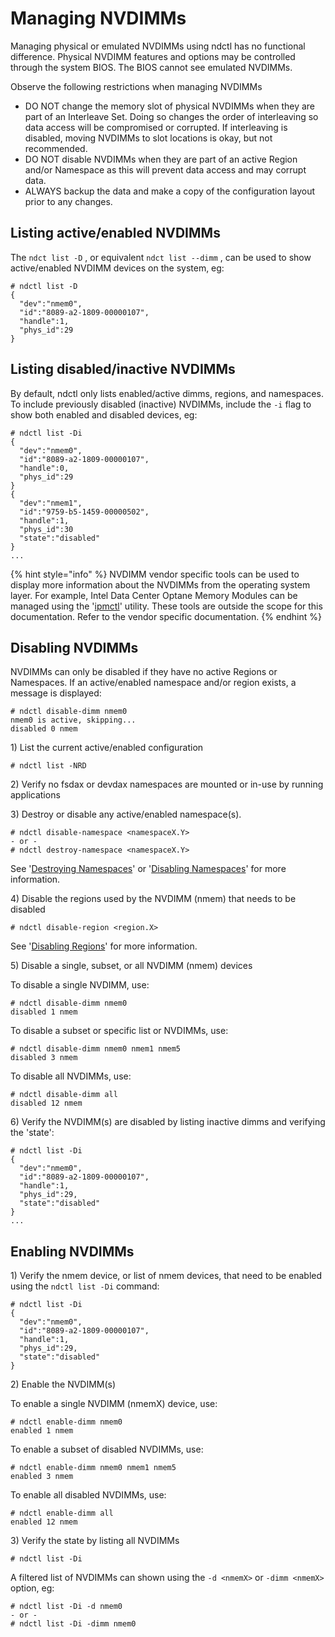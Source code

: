 # Managing NVDIMMs

Managing physical or emulated NVDIMMs using ndctl has no functional difference.  Physical NVDIMM features and options may be controlled through the system BIOS.  The BIOS cannot see emulated NVDIMMs.

Observe the following restrictions when managing NVDIMMs

* DO NOT change the memory slot of physical NVDIMMs when they are part of an Interleave Set.  Doing so changes the order of interleaving so data access will be compromised or corrupted.  If interleaving is disabled, moving NVDIMMs to slot locations is okay, but not recommended.
* DO NOT disable NVDIMMs when they are part of an active Region and/or Namespace as this will prevent data access and may corrupt data.
* ALWAYS backup the data and make a copy of the configuration layout prior to any changes.

## Listing active/enabled NVDIMMs

The `ndct list -D` , or equivalent `ndct list --dimm` , can be used to show active/enabled NVDIMM devices on the system, eg:

```text
# ndctl list -D
{
  "dev":"nmem0",
  "id":"8089-a2-1809-00000107",
  "handle":1,
  "phys_id":29
}
```

## Listing disabled/inactive NVDIMMs

By default, ndctl only lists enabled/active dimms, regions, and namespaces.  To include previously disabled \(inactive\) NVDIMMs, include the `-i` flag to show both enabled and disabled devices, eg:

```text
# ndctl list -Di
{
  "dev":"nmem0",
  "id":"8089-a2-1809-00000107",
  "handle":0,
  "phys_id":29
}
{
  "dev":"nmem1",
  "id":"9759-b5-1459-00000502",
  "handle":1,
  "phys_id":30
  "state":"disabled"
}
...
```

{% hint style="info" %}
NVDIMM vendor specific tools can be used to display more information about the NVDIMMs from the operating system layer.  For example, Intel Data Center Optane Memory Modules can be managed using the '[ipmctl](https://github.com/intel/ipmctl)' utility.  These tools are outside the scope for this documentation.  Refer to the vendor specific documentation.
{% endhint %}

## Disabling NVDIMMs

NVDIMMs can only be disabled if they have no active Regions or Namespaces.  If an active/enabled namespace and/or region exists, a message is displayed:

```text
# ndctl disable-dimm nmem0
nmem0 is active, skipping...
disabled 0 nmem
```

1\) List the current active/enabled configuration

```text
# ndctl list -NRD
```

2\) Verify no fsdax or devdax namespaces are mounted or in-use by running applications

3\) Destroy or disable any active/enabled namespace\(s\).  

```text
# ndctl disable-namespace <namespaceX.Y>
- or -
# ndctl destroy-namespace <namespaceX.Y>
```

See '[Destroying Namespaces](managing-namespaces.md#destroying-namespaces)' or '[Disabling Namespaces](managing-namespaces.md#disabling-namespaces)' for more information.

4\) Disable the regions used by the NVDIMM \(nmem\) that needs to be disabled

```text
# ndctl disable-region <region.X>
```

See '[Disabling Regions](managing-regions.md#disabling-regions)' for more information.

5\) Disable a single, subset, or all NVDIMM \(nmem\) devices

To disable a single NVDIMM, use:

```text
# ndctl disable-dimm nmem0
disabled 1 nmem
```

To disable a subset or specific list or NVDIMMs, use:

```text
# ndctl disable-dimm nmem0 nmem1 nmem5
disabled 3 nmem
```

To disable all NVDIMMs, use:

```text
# ndctl disable-dimm all
disabled 12 nmem
```

6\) Verify the NVDIMM\(s\) are disabled by listing inactive dimms and verifying the 'state':

```text
# ndctl list -Di
{
  "dev":"nmem0",
  "id":"8089-a2-1809-00000107",
  "handle":1,
  "phys_id":29,
  "state":"disabled"
}
...
```

## Enabling NVDIMMs

1\) Verify the nmem device, or list of nmem devices, that need to be enabled using the `ndctl list -Di` command:

```text
# ndctl list -Di
{
  "dev":"nmem0",
  "id":"8089-a2-1809-00000107",
  "handle":1,
  "phys_id":29,
  "state":"disabled"
}

```

2\) Enable the NVDIMM\(s\)

To enable a single NVDIMM \(nmemX\) device, use:

```text
# ndctl enable-dimm nmem0
enabled 1 nmem
```

To enable a subset of disabled NVDIMMs, use:

```text
# ndctl enable-dimm nmem0 nmem1 nmem5
enabled 3 nmem
```

To enable all disabled NVDIMMs, use:

```text
# ndctl enable-dimm all
enabled 12 nmem
```

3\) Verify the state by listing all NVDIMMs 

```text
# ndctl list -Di
```

A filtered list of NVDIMMs can shown using the `-d <nmemX>` or `-dimm <nmemX>` option, eg:

```text
# ndctl list -Di -d nmem0
- or -
# ndctl list -Di -dimm nmem0
```




